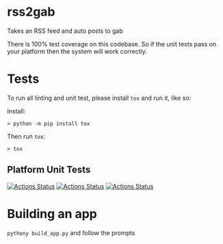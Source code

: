 # rss2gab
Takes an RSS feed and auto posts to gab

There is 100% test coverage on this codebase. So if the unit tests pass on your platform then
the system will work correctly.

# Tests

To run all linting and unit test, please install `tox` and run it, like so:

Install:
```
> python -m pip install tox
```

Then run `tox`:
```
> tox
```


## Platform Unit Tests

[![Actions Status](https://github.com/zackees/rss2gab/workflows/MacOS_Tests/badge.svg)](https://github.com/zackees/rss2gab/actions/workflows/test_macos.yml)
[![Actions Status](https://github.com/zackees/rss2gab/workflows/Win_Tests/badge.svg)](https://github.com/zackees/rss2gab/actions/workflows/test_win.yml)
[![Actions Status](https://github.com/zackees/rss2gab/workflows/Ubuntu_Tests/badge.svg)](https://github.com/zackees/rss2gab/actions/workflows/test_ubuntu.yml)


# Building an app

`pythony build_app.py` and follow the prompts
